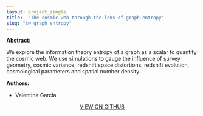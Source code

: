 ```yaml
---
layout: project_single
title:  "The cosmic web through the lens of graph entropy"
slug: "cw_graph_entropy"
---
```

**Abstract:**

We explore the information theory entropy of a graph as a scalar to quantify the cosmic web. We use simulations to gauge the influence of survey geometry, cosmic variance, redshift space distortions, redshift evolution, cosmological parameters and spatial number density.

**Authors:**

* Valentina García

<center>
  <a href="https://github.com/mvgarcia/Skeleton">VIEW ON GITHUB</a>
  <a href="https://arxiv.org/abs/2008.08164"VIEW ON ARXIV</a>
</center>
